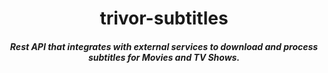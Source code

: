 <h1 align="center">trivor-subtitles</h1>

<h5 align="center">Rest API that integrates with external services to download and process subtitles for Movies and TV Shows.</h5>
